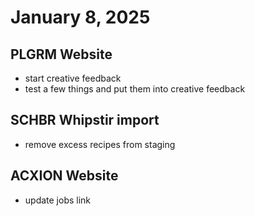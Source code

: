 # January 8, 2025

## PLGRM Website
- start creative feedback
- test a few things and put them into creative feedback

## SCHBR Whipstir import
- remove excess recipes from staging

## ACXION Website
- update jobs link